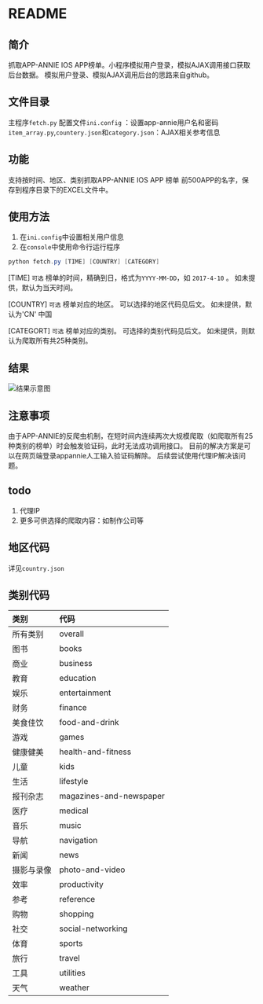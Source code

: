 # README
## 简介
抓取APP-ANNIE  IOS APP榜单。小程序模拟用户登录，模拟AJAX调用接口获取后台数据。
模拟用户登录、模拟AJAX调用后台的思路来自github。
## 文件目录
主程序`fetch.py`
配置文件`ini.config` ：设置app-annie用户名和密码
`item_array.py`,`countery.json`和`category.json`：AJAX相关参考信息
## 功能
支持按时间、地区、类别抓取APP-ANNIE IOS APP 榜单 前500APP的名字，保存到程序目录下的EXCEL文件中。
## 使用方法
1.  在`ini.config`中设置相关用户信息
2.  在`console`中使用命令行运行程序

 ```powershell
 python fetch.py [TIME] [COUNTRY] [CATEGORY]
 ```
[TIME]  `可选` 榜单的时间，精确到日，格式为`YYYY-MM-DD`，如 `2017-4-10` 。 如未提供，默认为当天时间。

[COUNTRY] `可选` 榜单对应的地区。 可以选择的地区代码见后文。 如未提供，默认为'CN' 中国

[CATEGORT] `可选` 榜单对应的类别。 可选择的类别代码见后文。 如未提供，则默认为爬取所有共25种类别。

## 结果
![结果示意图](http://i4.buimg.com/567571/5b98d8b3a8c97311.jpg)

## 注意事项
由于APP-ANNIE的反爬虫机制，在短时间内连续两次大规模爬取（如爬取所有25种类别的榜单）时会触发验证码，此时无法成功调用接口。
目前的解决方案是可以在网页端登录appannie人工输入验证码解除。
后续尝试使用代理IP解决该问题。
## todo
1. 代理IP
2. 更多可供选择的爬取内容：如制作公司等

## 地区代码
详见`country.json`


## 类别代码

| 类别      	|代码 |
| :-------- |:--------| 
|所有类别|overall|
|图书|books|
|商业|business|
|教育|education|
|娱乐|entertainment|
|财务|finance|
|美食佳饮|food-and-drink|
|游戏|games|
|健康健美|health-and-fitness|
|儿童|kids|
|生活|lifestyle|
|报刊杂志|magazines-and-newspaper|
|医疗|medical|
|音乐|music|
|导航|navigation|
|新闻|news|
|摄影与录像|photo-and-video|
|效率|productivity|
|参考|reference|
|购物|shopping|
|社交|social-networking|
|体育|sports|
|旅行|travel|
|工具|utilities|
|天气|weather|
